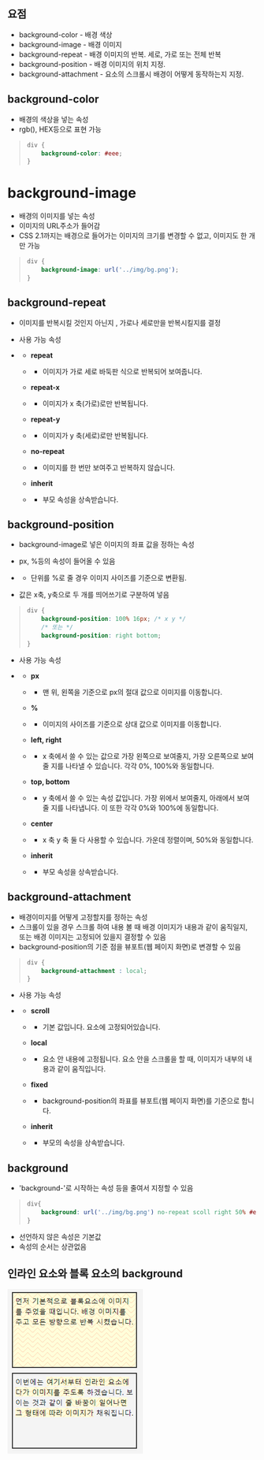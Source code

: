 

## 요점

- background-color - 배경 색상
- background-image - 배경 이미지
- background-repeat - 배경 이미지의 반복. 세로, 가로 또는 전체 반복
- background-position - 배경 이미지의 위치 지정.
- background-attachment - 요소의 스크롤시 배경이 어떻게 동작하는지 지정.

 

## background-color

- 배경의 색상을 넣는 속성
- rgb(), HEX등으로 표현 가능

> ```CSS
> div {
>     background-color: #eee;
> }
> ```

# background-image

- 배경의 이미지를 넣는 속성
- 이미지의 URL주소가 들어감
- CSS 2.1까지는 배경으로 들어가는 이미지의 크기를 변경할 수 없고, 이미지도 한 개만 가능

> ```CSS
> div {
>     background-image: url('../img/bg.png');
> }
> ```



## background-repeat

- 이미지를 반복시킬 것인지 아닌지 , 가로나 세로만을 반복시킬지를 결정

- 사용 가능 속성

- - **repeat**

  - - 이미지가 가로 세로 바둑판 식으로 반복되어 보여줍니다.

  - **repeat-x**

  - - 이미지가 x 축(가로)로만 반복됩니다.

  - **repeat-y**

  - - 이미지가 y 축(세로)로만 반복됩니다.

  - **no-repeat**

  - - 이미지를 한 번만 보여주고 반복하지 않습니다.

  - **inherit**

  - - 부모 속성을 상속받습니다.

 

## background-position

- background-image로 넣은 이미지의 좌표 값을 정하는 속성

- px, %등의 속성이 들어올 수 있음

- - 단위를 %로 줄 경우 이미지 사이즈를 기준으로 변환됨.

- 값은 x축, y축으로 두 개를 띄어쓰기로 구분하여 넣음

> ```CSS
> div {
>     background-position: 100% 16px; /* x y */
>     /* 또는 */
>     background-position: right bottom;
> }
> ```

- 사용 가능 속성

- - **px**

  - - 맨 위, 왼쪽을 기준으로 px의 절대 값으로 이미지를 이동합니다.

  - **%**

  - - 이미지의 사이즈를 기준으로 상대 값으로 이미지를 이동합니다.

  - **left, right**

  - - x 축에서 쓸 수 있는 값으로 가장 왼쪽으로 보여줄지, 가장 오른쪽으로 보여줄 지를 나타낼 수 있습니다. 각각 0%, 100%와 동일합니다.

  - **top, bottom**

  - - y 축에서 쓸 수 있는 속성 값입니다. 가장 위에서 보여줄지, 아래에서 보여줄 지를 나타냅니다. 이 또한 각각 0%와 100%에 동일합니다.

  - **center**

  - - x 축 y 축 둘 다 사용할 수 있습니다. 가운데 정렬이며, 50%와 동일합니다.

  - **inherit**

  - - 부모 속성을 상속받습니다.

 

## background-attachment

- 배경이미지를 어떻게 고정할지를 정하는 속성
- 스크롤이 있을 경우 스크롤 하여 내용 볼 때 배경 이미지가 내용과 같이 움직일지, 또는 배경 이미지는 고정되어 있을지 결정할 수 있음
- background-position의 기준 점을 뷰포트(웹 페이지 화면)로 변경할 수 있음

> ```CSS
> div {
>     background-attachment : local;
> }
> ```

- 사용 가능 속성

- - **scroll**

  - - 기본 값입니다. 요소에 고정되어있습니다.

  - **local**

  - - 요소 안 내용에 고정됩니다. 요소 안을 스크롤을 할 때, 이미지가 내부의 내용과 같이 움직입니다.

  - **fixed**

  - - background-position의 좌표를 뷰포트(웹 페이지 화면)를 기준으로 합니다.

  - **inherit**

  - - 부모의 속성을 상속받습니다.

 

## background

- 'background-'로 시작하는 속성 등을 줄여서 지정할 수 있음

> ```CSS
> div{
>     background: url('../img/bg.png') no-repeat scoll right 50% #eee;
> }
> ```

- 선언하지 않은 속성은 기본값
- 속성의 순서는 상관없음



## 인라인 요소와 블록 요소의 background

![image](images/background.png)